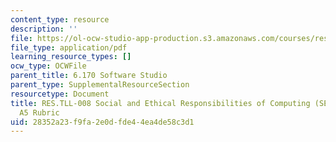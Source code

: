 ```yaml
---
content_type: resource
description: ''
file: https://ol-ocw-studio-app-production.s3.amazonaws.com/courses/res-tll-008-social-and-ethical-responsibilities-of-computing-serc-fall-2021/28352a23f9fa2e0dfde44ea4de58c3d1_MITRESTLL-008F21-6170hw5rubric.pdf
file_type: application/pdf
learning_resource_types: []
ocw_type: OCWFile
parent_title: 6.170 Software Studio
parent_type: SupplementalResourceSection
resourcetype: Document
title: RES.TLL-008 Social and Ethical Responsibilities of Computing (SERC), 6.170
  A5 Rubric
uid: 28352a23-f9fa-2e0d-fde4-4ea4de58c3d1
---
```

